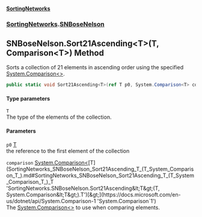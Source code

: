 #### [SortingNetworks](index.md 'index')
### [SortingNetworks](SortingNetworks.md 'SortingNetworks').[SNBoseNelson](SortingNetworks_SNBoseNelson.md 'SortingNetworks.SNBoseNelson')
## SNBoseNelson.Sort21Ascending&lt;T&gt;(T, Comparison&lt;T&gt;) Method
Sorts a collection of 21 elements in ascending order using the specified [System.Comparison&lt;&gt;](https://docs.microsoft.com/en-us/dotnet/api/System.Comparison-1 'System.Comparison`1').  
```csharp
public static void Sort21Ascending<T>(ref T p0, System.Comparison<T> comparison);
```
#### Type parameters
<a name='SortingNetworks_SNBoseNelson_Sort21Ascending_T_(T_System_Comparison_T_)_T'></a>
`T`  
The type of the elements of the collection.
  
#### Parameters
<a name='SortingNetworks_SNBoseNelson_Sort21Ascending_T_(T_System_Comparison_T_)_p0'></a>
`p0` [T](SortingNetworks_SNBoseNelson_Sort21Ascending_T_(T_System_Comparison_T_).md#SortingNetworks_SNBoseNelson_Sort21Ascending_T_(T_System_Comparison_T_)_T 'SortingNetworks.SNBoseNelson.Sort21Ascending&lt;T&gt;(T, System.Comparison&lt;T&gt;).T')  
the reference to the first element of the collection
  
<a name='SortingNetworks_SNBoseNelson_Sort21Ascending_T_(T_System_Comparison_T_)_comparison'></a>
`comparison` [System.Comparison&lt;](https://docs.microsoft.com/en-us/dotnet/api/System.Comparison-1 'System.Comparison`1')[T](SortingNetworks_SNBoseNelson_Sort21Ascending_T_(T_System_Comparison_T_).md#SortingNetworks_SNBoseNelson_Sort21Ascending_T_(T_System_Comparison_T_)_T 'SortingNetworks.SNBoseNelson.Sort21Ascending&lt;T&gt;(T, System.Comparison&lt;T&gt;).T')[&gt;](https://docs.microsoft.com/en-us/dotnet/api/System.Comparison-1 'System.Comparison`1')  
The [System.Comparison&lt;&gt;](https://docs.microsoft.com/en-us/dotnet/api/System.Comparison-1 'System.Comparison`1') to use when comparing elements.
  
